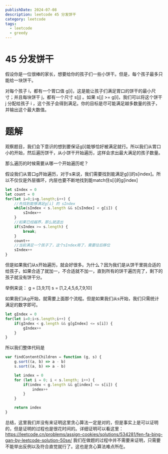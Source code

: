 ```yaml
---
publishDate: 2024-07-08
description: leetcode 45 分发饼干
category: leetcode
tags:
  - leetcode
  - greedy
---
```


# 45 分发饼干

假设你是一位很棒的家长，想要给你的孩子们一些小饼干。但是，每个孩子最多只能给一块饼干。

对每个孩子 i，都有一个胃口值 g[i]，这是能让孩子们满足胃口的饼干的最小尺寸；并且每块饼干 j，都有一个尺寸 s[j] 。如果 s[j] >= g[i]，我们可以将这个饼干 j 分配给孩子 i ，这个孩子会得到满足。你的目标是尽可能满足越多数量的孩子，并输出这个最大数值。

 
# 题解

观察题目，我们会下意识的想到要保证g[i]能够恰好被满足就行。所以我们从胃口小的开始，然后遍历饼干，从小饼干开始遍历，这样会求出最大满足的孩子数量。

那么遍历的时候需要从哪一个开始遍历呢？

假设我们从胃口g开始遍历，对于s来说，我们需要找到能满足g[i]的s[index]。所以不仅仅是外层循环，内层也要不断地找到能match住s[i]的g[index]

```javascript
let sIndex = 0
let count = 0
for(let i=0;i<g.length;i++) {
    //先找到能够满足g[i] 的 sIndex
    while(sIndex < s.length && s[sIndex] < g[i]) {
        sIndex++
    }
    //如果已经越界，那么就退出
    if(sIndex >= s.length) {
        break;
    }
    count++
    //当前满足一个孩子了，这个sIndex用了，需要往后移位
    sIndex++
}
```

但是如果我们从s开始遍历，就会好很多。为什么？因为我们是从饼干里挑合适的给孩子，如果合适了就加一，不合适就不加一，直到所有的饼干遍历完了，剩下的孩子就没有饼干分。

举例来说：
g = [3,9,11]
s = [1,2,4,5,6,7,9,10]

如果我们从g开始，就需要上面那个流程。但是如果我们从s开始，我们只需统计满足的数字即可。

```javascript
let gIndex = 0
for(let i=0;i<s.length;i++) {
    if(gIndex < g.length && g[gIndex] <= s[i]) {
        gIndex++
    }
}
```

所以我们整体代码是

```javascript
var findContentChildren = function (g, s) {
    g.sort((a, b) => a - b)
    s.sort((a, b) => a - b)

    let index = 0
    for (let i = 0; i < s.length; i++) {
        if(index < g.length && g[index] <= s[i]) {
            index++
        }
    }

    return index
}
```

总结，这里我们并没有来证明这里贪心算法一定是对的，但是事实上是可以证明的，但是证明的过程也是很花时间的。详细证明可以看这里：https://leetcode.cn/problems/assign-cookies/solutions/534281/fen-fa-bing-gan-by-leetcode-solution-50se/ 我们在做题的过程中并不需要来证明，只需要不能举出反例以及符合直觉就行了。这也是贪心算法难点所在。

